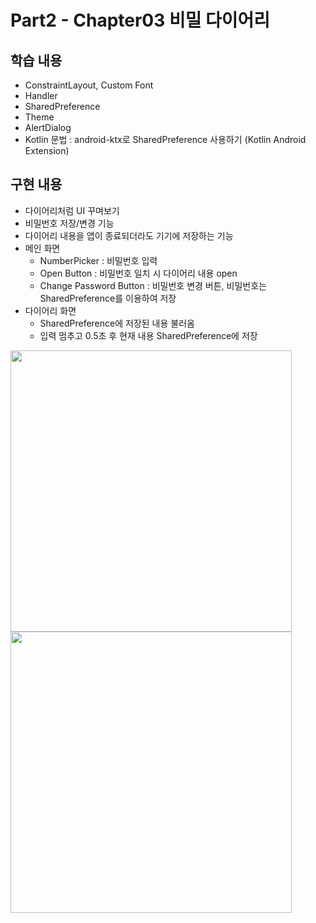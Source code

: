 # Part2 - Chapter03 비밀 다이어리

## 학습 내용
- ConstraintLayout, Custom Font
- Handler
- SharedPreference
- Theme
- AlertDialog
- Kotlin 문법 : android-ktx로 SharedPreference 사용하기 (Kotlin Android Extension)

## 구현 내용
- 다이어리처럼 UI 꾸며보기
- 비밀번호 저장/변경 기능
- 다이어리 내용을 앱이 종료되더라도 기기에 저장하는 기능
- 메인 화면
  - NumberPicker : 비밀번호 입력
  - Open Button : 비밀번호 일치 시 다이어리 내용 open
  - Change Password Button : 비밀번호 변경 버튼, 비밀번호는 SharedPreference를 이용하여 저장
- 다이어리 화면
  - SharedPreference에 저장된 내용 불러옴
  - 입력 멈추고 0.5초 후 현재 내용 SharedPreference에 저장

<img src="https://user-images.githubusercontent.com/43491968/152650955-cd3dc9af-b4c9-4bb2-914c-868e842f53cf.png" height="450">
<img src="https://user-images.githubusercontent.com/43491968/152650957-ceacd682-46a6-4a3e-856f-7f7d702fc106.png" height="450">
